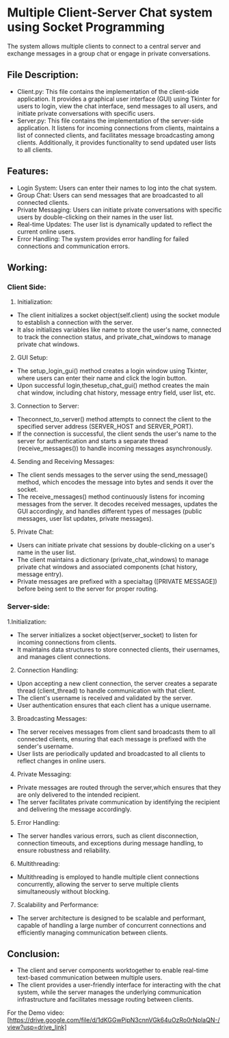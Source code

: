 # Multiple Client-Server Chat system using Socket Programming

The system allows multiple clients to connect to a central server and exchange messages in a group chat or engage in private conversations.

## File Description:

* Client.py: This file contains the implementation of the client-side application. It provides a graphical user interface (GUI) using Tkinter for users to login, view the chat interface, send messages to all users, and initiate private conversations with specific users.
* Server.py: This file contains the implementation of the server-side application. It listens for incoming connections from clients, maintains a list of connected clients, and facilitates message broadcasting among clients. Additionally, it provides functionality to send updated user lists to all clients.

## Features:

- Login System: Users can enter their names to log into the
chat system.
- Group Chat: Users can send messages that are broadcasted
to all connected clients.  
- Private Messaging: Users can initiate private conversations with specific users by double-clicking on their names in the user list.
- Real-time Updates: The user list is dynamically updated to reflect the current online users.
- Error Handling: The system provides error handling for failed connections and communication errors.

## Working:

### Client Side:
1. Initialization:
- The client initializes a socket object(self.client) using
the socket module to establish a connection with the
server.
- It also initializes variables like name to store the user's
name, connected to track the connection status, and private_chat_windows to manage private chat windows.
2. GUI Setup:
- The setup_login_gui() method creates a login window
using Tkinter, where users can enter their name and
click the login button.
- Upon successful login,thesetup_chat_gui() method
creates the main chat window, including chat history, message entry field, user list, etc.
3. Connection to Server:
 
- Theconnect_to_server() method attempts to connect the client to the specified server address (SERVER_HOST and SERVER_PORT).
- If the connection is successful, the client sends the user's name to the server for authentication and starts a separate thread (receive_messages()) to handle incoming messages asynchronously.
4. Sending and Receiving Messages:
- The client sends messages to the server using the
send_message() method, which encodes the message
into bytes and sends it over the socket.
- The receive_messages() method continuously listens for
incoming messages from the server. It decodes received messages, updates the GUI accordingly, and handles different types of messages (public messages, user list updates, private messages).
5. Private Chat:
- Users can initiate private chat sessions by
double-clicking on a user's name in the user list.
- The client maintains a dictionary
(private_chat_windows) to manage private chat windows and associated components (chat history, message entry).
- Private messages are prefixed with a specialtag ([PRIVATE MESSAGE]) before being sent to the server for proper routing.

### Server-side:

1.Initialization:
- The server initializes a socket object(server_socket) to listen
for incoming connections from clients.
- It maintains data structures to store connected clients, their
usernames, and manages client connections.
2. Connection Handling:
- Upon accepting a new client connection, the server creates a
separate thread (client_thread) to handle communication
with that client.
- The client's username is received and validated by the server.
- User authentication ensures that each client has a unique
username.
3. Broadcasting Messages:
- The server receives messages from client sand broadcasts
them to all connected clients, ensuring that each message is
prefixed with the sender's username.
- User lists are periodically updated and broadcasted to all
clients to reflect changes in online users.
4. Private Messaging:
- Private messages are routed through the server,which
ensures that they are only delivered to the intended recipient.
- The server facilitates private communication by identifying
the recipient and delivering the message accordingly.

5. Error Handling:
- The server handles various errors, such as client disconnection, connection timeouts, and exceptions during message handling, to ensure robustness and reliability.
6. Multithreading:
- Multithreading is employed to handle multiple client
connections concurrently, allowing the server to serve multiple clients simultaneously without blocking.
7. Scalability and Performance:
- The server architecture is designed to be scalable and
performant, capable of handling a large number of concurrent connections and efficiently managing communication between clients.
## Conclusion:
- The client and server components worktogether to enable real-time text-based communication between multiple users.
- The client provides a user-friendly interface for interacting with the chat system, while the server manages the underlying communication infrastructure and facilitates message routing between clients.



For the Demo video: [https://drive.google.com/file/d/1dKGGwPipN3cnnVGk64uOzRo0rNplaQN-/view?usp=drive_link]
